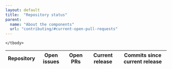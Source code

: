 ```yaml
---
layout: default
title:  "Repository status"
parent:
  name: "About the components"
  url: "contributing/#current-open-pull-requests"
---
```


<table class="repo-table">
    <thead>
        <tr>
            <th>Repository</th>
            <th>Open issues</th>
            <th>Open PRs</th>
            <th>Current release</th>
            <th>Commits since current release</th>
        </tr>
    </thead>
    <tbody>

    </tbody>
</table>

<script src="{{ site.baseurl }}/assets/js/jquery-1.11.0.min.js"></script>
<script src="//cdn.jsdelivr.net/jstorage/0.1/jstorage.min.js"></script>
<script src="https://cdn.rawgit.com/oauth-io/oauth-js/master/dist/oauth.min.js"></script>
<script>
function apiURL(url, params) {
    if (params === undefined) {
        params = "";
    }
    API_URL = "https://api.github.com"

    return API_URL + url + "?access_token=" + $.jStorage.get("github_key") + params
}

function loadData() {
  var repoList = [
    'cf-buttons',
    'cf-colors',
    'cf-expandables',
    'cf-forms',
    'cf-grid',
    'cf-icons',
    'cf-pagination',
    'cf-typography',
    //'cf-tabs', repos with no commits are currently problematic
    //'cf-tables',
    'capital-framework',
    'cf-demo',
    'cf-component-demo',
    'cf-grunt-config'
  ];

  $.each(repoList, function(key, name) {
    console.log("Outputting info for " + name);

    // Create row
    $('.repo-table tbody').append('<tr class="repo-table_row ' + name + '"></tr>');

    // Output repo name
    $('.' + name).append('<th><a href="https://github.com/cfpb/' + name + '">' + name + '</a></th>');

    // Issues API call
    $.getJSON(apiURL('/repos/cfpb/' + name + '/issues'), function(data) {
      // Output issue count
      $('.' + name).append('<td><a href="https://github.com/cfpb/' + name + '/issues">' + data.length + '</a></td>');
      
      // Count PRs
      var prCount = 0;
      $.each(data, function(issue) {
        if (issue.pull_request) {
          prCount++;
        }
      });
      $('.' + name).append('<td><a href="https://github.com/cfpb/' + name + '/pulls">' + prCount + '</a></td>');
      
      // Tags API call
      $.getJSON(apiURL('/repos/cfpb/' + name + '/tags'), function(tags) {
        if (tags.length) {
          console.log(tags);
          // Output most recent tag
          $('.' + name).append('<td><a href="https://github.com/cfpb/' + name + '/releases/tag/' + tags[0].name + '">' + tags[0].name + '</a></td>');

          var mostRecentTagSHA = tags[0].commit.sha;

          // Determine number of commits since most recent tag
          $.getJSON(apiURL('/repos/cfpb/' + name + '/commits'), function(commits) {
            if (commits.length) {
              console.log(commits);
              var commitsSinceTag = 0,
                  i = 0;
              while (commits[i].sha != mostRecentTagSHA) {
                commitsSinceTag++;
                i++;
              }
              $('.' + name).append('<td><a href="https://github.com/cfpb/' + name + '/commits">' + commitsSinceTag + '</a></td>');
            } // end if commits check
          }); // end commits API callback
        } else {
          // if repo has no tags, output 'n/a'
          $('.' + name).append('<td>n/a</td>');
        } // end if tags check
      }); // end tags API callback
    }); // end issues API callback
  }); // end each repo loop
} // end loadData

jQuery(function($) {
  // AU-THEN-TI-CATE

  OAuth.initialize('LWajr2F90vtJiWka2aWoA8RbAkQ');

  if ($.jStorage.get("github_key") === null) {
      OAuth.popup('github', function(err, result) {
          $.jStorage.set("github_key", result.access_token);
          debugger
          loadData();
      });
  } else {
      loadData();
  }
}); // end ready
</script>

